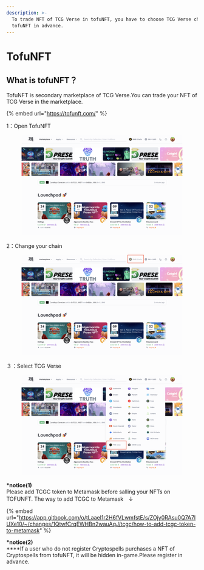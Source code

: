 ```yaml
---
description: >-
  To trade NFT of TCG Verse in tofuNFT, you have to choose TCG Verse chain in
  tofuNFT in advance.
---
```


# TofuNFT

## What is tofuNFT？

TofuNFT is secondary marketplace of TCG Verse.You can trade your NFT of TCG Verse in the marketplace.

{% embed url="https://tofunft.com/" %}

1：Open TofuNFT

<figure><img src="../.gitbook/assets/Screenshot 2022-12-22 at 22.43.07.png" alt=""><figcaption></figcaption></figure>

2：Change your chain

<figure><img src="../.gitbook/assets/Screenshot 2022-12-22 at 22.44.56.png" alt=""><figcaption></figcaption></figure>

３：Select TCG Verse

<figure><img src="../.gitbook/assets/Screenshot 2022-12-22 at 22.46.57.png" alt=""><figcaption></figcaption></figure>

**\*notice(1)**\
Please add TCGC token to Metamask before salling your NFTs on TOFUNFT. The way to add TCGC to Metamask　↓&#x20;

{% embed url="https://app.gitbook.com/o/tLaael1r2H6fVLwmfstE/s/ZOjy0RAsu0Q7A7IUXe10/~/changes/1QtwfCrqEWHBn2wauAqJ/tcgc/how-to-add-tcgc-token-to-metamask" %}

**\*notice(2)**\
****If a user who do not register Cryptospells purchases a NFT of Cryptospells from tofuNFT, it will be hidden in-game.Please register in advance.
